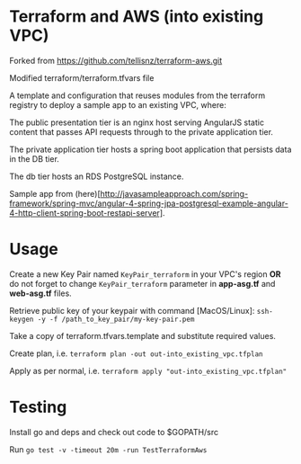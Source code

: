 # Terraform and AWS (into existing VPC)

Forked from https://github.com/tellisnz/terraform-aws.git

Modified terraform/terraform.tfvars file

A template and configuration that reuses modules from the terraform registry to deploy a sample app to an existing VPC, where:

The public presentation tier is an nginx host serving AngularJS static content
that passes API requests through to the private application tier.

The private application tier hosts a spring boot application that persists data
in the DB tier.

The db tier hosts an RDS PostgreSQL instance.

Sample app from (here)[http://javasampleapproach.com/spring-framework/spring-mvc/angular-4-spring-jpa-postgresql-example-angular-4-http-client-spring-boot-restapi-server].

# Usage

Create a new Key Pair named `KeyPair_terraform` in your VPC's region **OR** do not forget to change `KeyPair_terraform` parameter in **app-asg.tf** and **web-asg.tf** files.

Retrieve public key of your keypair with command [MacOS/Linux]: `ssh-keygen -y -f /path_to_key_pair/my-key-pair.pem`

Take a copy of terraform.tfvars.template and substitute required values.

Create plan, i.e. `terraform plan -out out-into_existing_vpc.tfplan`

Apply as per normal, i.e. `terraform apply "out-into_existing_vpc.tfplan"`

# Testing

Install go and deps and check out code to $GOPATH/src

Run `go test -v -timeout 20m -run TestTerraformAws`
